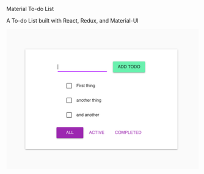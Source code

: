 Material To-do List

A To-do List built with React, Redux, and Material-UI

![Screenshot](screenshot.png)
